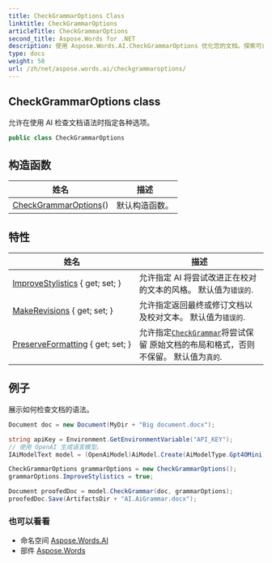 ```yaml
---
title: CheckGrammarOptions Class
linktitle: CheckGrammarOptions
articleTitle: CheckGrammarOptions
second_title: Aspose.Words for .NET
description: 使用 Aspose.Words.AI.CheckGrammarOptions 优化您的文档。探索可自定义的 AI 语法检查，实现完美写作，提升清晰度。
type: docs
weight: 50
url: /zh/net/aspose.words.ai/checkgrammaroptions/
---
```

## CheckGrammarOptions class

允许在使用 AI 检查文档语法时指定各种选项。

```csharp
public class CheckGrammarOptions
```

## 构造函数

| 姓名 | 描述 |
| --- | --- |
| [CheckGrammarOptions](checkgrammaroptions/)() | 默认构造函数。 |

## 特性

| 姓名 | 描述 |
| --- | --- |
| [ImproveStylistics](../../aspose.words.ai/checkgrammaroptions/improvestylistics/) { get; set; } | 允许指定 AI 将尝试改进正在校对的文本的风格。 默认值为`错误的`. |
| [MakeRevisions](../../aspose.words.ai/checkgrammaroptions/makerevisions/) { get; set; } | 允许指定返回最终或修订文档以及校对文本。 默认值为`错误的`. |
| [PreserveFormatting](../../aspose.words.ai/checkgrammaroptions/preserveformatting/) { get; set; } | 允许指定[`CheckGrammar`](../iaimodeltext/checkgrammar/)将尝试保留 原始文档的布局和格式，否则不保留。 默认值为`真的`. |

## 例子

展示如何检查文档的语法。

```csharp
Document doc = new Document(MyDir + "Big document.docx");

string apiKey = Environment.GetEnvironmentVariable("API_KEY");
// 使用 OpenAI 生成语言模型。
IAiModelText model = (OpenAiModel)AiModel.Create(AiModelType.Gpt4OMini).WithApiKey(apiKey);

CheckGrammarOptions grammarOptions = new CheckGrammarOptions();
grammarOptions.ImproveStylistics = true;

Document proofedDoc = model.CheckGrammar(doc, grammarOptions);
proofedDoc.Save(ArtifactsDir + "AI.AiGrammar.docx");
```

### 也可以看看

* 命名空间 [Aspose.Words.AI](../../aspose.words.ai/)
* 部件 [Aspose.Words](../../)
